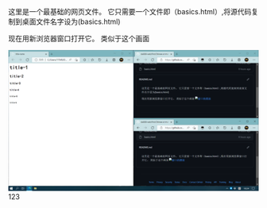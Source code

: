 这里是一个最基础的网页文件。
它只需要一个文件即（basics.html）,将源代码复制到桌面文件名字设为(basics.html)<p>
现在用新浏览器窗口打开它。
类似于这个画面 <p>
![窗口的摆放](https://github.com/dai888-web/dai888-web/blob/a07034583a786b330d9b16ee1bd5c49fc4f916ae/%E6%9D%90%E6%96%99/1.png)
123